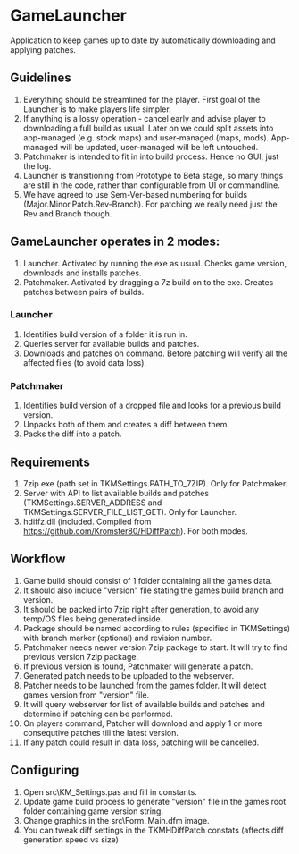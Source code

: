# GameLauncher

Application to keep games up to date by automatically downloading and applying patches.

## Guidelines
1. Everything should be streamlined for the player. First goal of the Launcher is to make players life simpler.
2. If anything is a lossy operation - cancel early and advise player to downloading a full build as usual. Later on we could split assets into app-managed (e.g. stock maps) and user-managed (maps, mods). App-managed will be updated, user-managed will be left untouched.
3. Patchmaker is intended to fit in into build process. Hence no GUI, just the log.
4. Launcher is transitioning from Prototype to Beta stage, so many things are still in the code, rather than configurable from UI or commandline.
5. We have agreed to use Sem-Ver-based numbering for builds (Major.Minor.Patch.Rev-Branch). For patching we really need just the Rev and Branch though.

## GameLauncher operates in 2 modes:
1. Launcher. Activated by running the exe as usual. Checks game version, downloads and installs patches.
2. Patchmaker. Activated by dragging a 7z build on to the exe. Creates patches between pairs of builds.

### Launcher
1. Identifies build version of a folder it is run in.
2. Queries server for available builds and patches.
3. Downloads and patches on command. Before patching will verify all the affected files (to avoid data loss).

### Patchmaker
1. Identifies build version of a dropped file and looks for a previous build version.
2. Unpacks both of them and creates a diff between them.
3. Packs the diff into a patch.

## Requirements
1. 7zip exe (path set in TKMSettings.PATH_TO_7ZIP). Only for Patchmaker.
2. Server with API to list available builds and patches (TKMSettings.SERVER_ADDRESS and TKMSettings.SERVER_FILE_LIST_GET). Only for Launcher.
3. hdiffz.dll (included. Compiled from https://github.com/Kromster80/HDiffPatch). For both modes.

## Workflow
1. Game build should consist of 1 folder containing all the games data.
2. It should also include "version" file stating the games build branch and version.
3. It should be packed into 7zip right after generation, to avoid any temp/OS files being generated inside.
4. Package should be named according to rules (specified in TKMSettings) with branch marker (optional) and revision number.
5. Patchmaker needs newer version 7zip package to start. It will try to find previous version 7zip package.
6. If previous version is found, Patchmaker will generate a patch.
7. Generated patch needs to be uploaded to the webserver.
8. Patcher needs to be launched from the games folder. It will detect games version from "version" file.
9. It will query webserver for list of available builds and patches and determine if patching can be performed.
10. On players command, Patcher will download and apply 1 or more consequtive patches till the latest version.
11. If any patch could result in data loss, patching will be cancelled.

## Configuring
1. Open src\KM_Settings.pas and fill in constants.
2. Update game build process to generate "version" file in the games root folder containing game version string.
3. Change graphics in the src\Form_Main.dfm image.
4. You can tweak diff settings in the TKMHDiffPatch constats (affects diff generation speed vs size)
